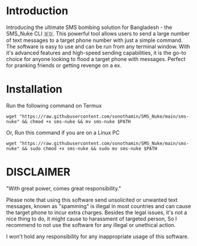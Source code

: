 # Introduction #
Introducing the ultimate SMS bombing solution for Bangladesh - the SMS_Nuke CLI 🇧🇩. This powerful tool allows users to send a large number of text messages to a target phone number with just a simple command. The software is easy to use and can be run from any terminal window. With it's advanced features and high-speed sending capabilities, it is the go-to choice for anyone looking to flood a target phone with messages. Perfect for pranking friends or getting revenge on a ex.

# Installation #
Run the following command on Termux
```
wget "https://raw.githubusercontent.com/sonothamin/SMS_Nuke/main/sms-nuke" && chmod +x sms-nuke && mv sms-nuke $PATH
```
Or, Run this command if you are on a Linux PC
```
wget "https://raw.githubusercontent.com/sonothamin/SMS_Nuke/main/sms-nuke" && sudo chmod +x sms-nuke && sudo mv sms-nuke $PATH
```
# DISCLAIMER #
"With great power, comes great responsibility."

Please note that using this software send unsolicited or unwanted text messages, known as "spamming" is illegal in most countries and can cause the target phone to incur extra charges. Besides the legal issues, it's not a nice thing to do, it might cause to harassment of targeted person, So I recommend to not use the software for any illegal or unethical action.

I won't hold any responsibility for any inappropriate usage of this software. 
